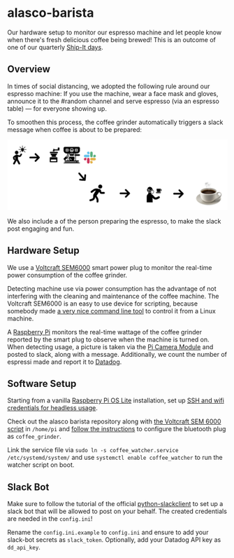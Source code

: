 # alasco-barista

Our hardware setup to monitor our espresso machine and let people know when there's fresh delicious coffee being brewed!
This is an outcome of one of our quarterly [Ship-It days](https://alasco.tech/2019/07/02/shipit-day-recap.html).


## Overview
In times of social distancing, we adopted the following rule around our espresso machine: 
If you use the machine, wear a face mask and gloves, 
announce it to the #random channel and serve espresso (via an espresso table) 
— for everyone showing up.

To smoothen this process, the coffee grinder automatically triggers a slack message when coffee is about to be prepared:

![Coffee Process Visualization](coffee_process.png)

We also include a of the person preparing the espresso, to make the slack post engaging and fun.

## Hardware Setup
We use a [Voltcraft SEM6000](https://www.conrad.de/de/p/voltcraft-sem6000-energiekosten-messgeraet-bluetooth-schnittstelle-datenexport-datenloggerfunktion-trms-stromtarif-e-1558906.html) smart power plug to monitor the real-time power consumption of the coffee grinder. 

Detecting machine use via power consumption has the advantage of not interfering with the cleaning and maintenance of the coffee machine.
The Voltcraft SEM6000 is an easy to use device for scripting, because somebody made [a very nice command line tool](https://github.com/Heckie75/voltcraft-sem-6000) to control it from a Linux machine.

A [Raspberry Pi](https://www.raspberrypi.org/) monitors the real-time wattage of the coffee grinder reported by the smart plug to observe when the machine is turned on.
When detecting usage, a picture is taken via the [Pi Camera Module](https://www.raspberrypi.org/products/camera-module-v2/) 
and posted to slack, along with a message.
 Additionally, we count the number of espressi made and report it to [Datadog](https://www.datadoghq.com/).

## Software Setup
Starting from a vanilla [Raspberry Pi OS Lite](https://www.raspberrypi.org/downloads/raspberry-pi-os/) installation, set up [SSH and wifi credentials for headless usage](https://desertbot.io/blog/headless-raspberry-pi-3-bplus-ssh-wifi-setup).

Check out the alasco barista repository along with [the Voltcraft SEM 6000 script](https://github.com/Heckie75/voltcraft-sem-6000) in `/home/pi` and [follow the instructions](https://github.com/Heckie75/voltcraft-sem-6000) to configure the bluetooth plug as `coffee_grinder`.

Link the service file via `sudo ln -s coffee_watcher.service /etc/systemd/system/` and use `systemctl enable coffee_watcher` to run the watcher script on boot.

## Slack Bot
Make sure to follow the tutorial of the official [python-slackclient](https://github.com/slackapi/python-slackclient) to set up a slack bot that will be allowed to post on your behalf. The created credentials are needed in the `config.ini`!


Rename the `config.ini.example` to `config.ini` and ensure to add your slack-bot secrets as `slack_token`. Optionally, add your Datadog API key as `dd_api_key`.

